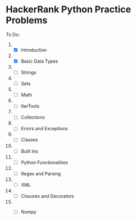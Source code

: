 # HackerRank Python Practice Problems

To Do:
1. - [x]  Introduction
2. - [x]  Basic Data Types
3. - [ ]  Strings
4. - [ ]  Sets
5. - [ ]  Math
6. - [ ]  IterTools
7. - [ ]  Collections
8. - [ ]  Errors and Exceptions
9. - [ ]  Classes
10. - [ ]  Built Ins
11. - [ ]  Python Functionalities
12. - [ ]  Regex and Parsing
13. - [ ]  XML
14. - [ ]  Closures and Decorators
15. - [ ]  Numpy



